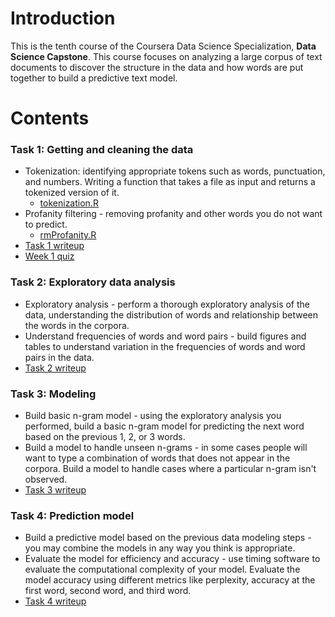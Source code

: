 # Introduction

This is the tenth course of the Coursera Data Science Specialization, **Data Science Capstone**. This course focuses on analyzing a large corpus of text documents to discover the structure in the data and how words are put together to build a predictive text model.

# Contents
### Task 1: Getting and cleaning the data
 - Tokenization: identifying appropriate tokens such as words, punctuation, and numbers. Writing a function that takes a file as input and returns a tokenized version of it.
    - [tokenization.R](https://github.com/wamber-aww/coursera-data-science/blob/gh-pages/Course10_Capstone/tokenization.R)
 - Profanity filtering - removing profanity and other words you do not want to predict.
    - [rmProfanity.R](https://github.com/wamber-aww/coursera-data-science/blob/gh-pages/Course10_Capstone/rmProfanity.R)
 - [Task 1 writeup](https://wamber-aww.github.io/coursera-data-science/Course10_Capstone/Task1.html)
 - [Week 1 quiz](https://wamber-aww.github.io/coursera-data-science/Course10_Capstone/W1Quiz.html)
 
### Task 2: Exploratory data analysis
 - Exploratory analysis - perform a thorough exploratory analysis of the data, understanding the distribution of words and relationship between the words in the corpora.
 - Understand frequencies of words and word pairs - build figures and tables to understand variation in the frequencies of words and word pairs in the data. 
 - [Task 2 writeup](https://wamber-aww.github.io/coursera-data-science/Course10_Capstone/Task2.html)

### Task 3: Modeling
 - Build basic n-gram model - using the exploratory analysis you performed, build a basic n-gram model for predicting the next word based on the previous 1, 2, or 3 words.
 - Build a model to handle unseen n-grams - in some cases people will want to type a combination of words that does not appear in the corpora. Build a model to handle cases where a particular n-gram isn't observed.
 - [Task 3 writeup](https://wamber-aww.github.io/coursera-data-science/Course10_Capstone/Task3.html)

### Task 4: Prediction model
 - Build a predictive model based on the previous data modeling steps - you may combine the models in any way you think is appropriate.
 - Evaluate the model for efficiency and accuracy - use timing software to evaluate the computational complexity of your model. Evaluate the model accuracy using different metrics like perplexity, accuracy at the first word, second word, and third word.
 - [Task 4 writeup](https://wamber-aww.github.io/coursera-data-science/Course10_Capstone/Task4.html)
